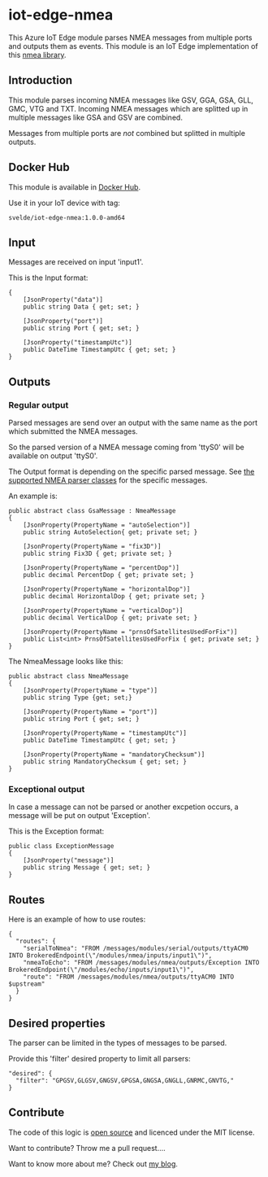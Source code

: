# iot-edge-nmea

This Azure IoT Edge module parses NMEA messages from multiple ports and outputs them as events. This module is an IoT Edge implementation of this [nmea library](https://github.com/sandervandevelde/nmeaparser). 

## Introduction

This module parses incoming NMEA messages like GSV, GGA, GSA, GLL, GMC, VTG and TXT. Incoming NMEA messages which are splitted up in multiple messages like GSA and GSV are combined.

Messages from multiple ports are *not* combined but splitted in multiple outputs.

## Docker Hub

This module is available in [Docker Hub](https://cloud.docker.com/repository/docker/svelde/iot-edge-nmea).

Use it in your IoT device with tag:

```
svelde/iot-edge-nmea:1.0.0-amd64
```

## Input

Messages are received on input 'input1'.

This is the Input format:

``` 
{
    [JsonProperty("data")]
    public string Data { get; set; }

    [JsonProperty("port")]
    public string Port { get; set; }

    [JsonProperty("timestampUtc")]
    public DateTime TimestampUtc { get; set; }
}
```

## Outputs

### Regular output

Parsed messages are send over an output with the same name as the port which submitted the NMEA messages.

So the parsed version of a NMEA message coming from 'ttyS0' will be available on output 'ttyS0'.

The Output format is depending on the specific parsed message. See [the supported NMEA parser classes](https://github.com/sandervandevelde/nmeaparser/tree/master/src/svelde.nmea.parser) for the specific messages.  

An example is:

```
public abstract class GsaMessage : NmeaMessage
{
    [JsonProperty(PropertyName = "autoSelection")]
    public string AutoSelection{ get; private set; }

    [JsonProperty(PropertyName = "fix3D")]
    public string Fix3D { get; private set; }

    [JsonProperty(PropertyName = "percentDop")]
    public decimal PercentDop { get; private set; }

    [JsonProperty(PropertyName = "horizontalDop")]
    public decimal HorizontalDop { get; private set; }

    [JsonProperty(PropertyName = "verticalDop")]
    public decimal VerticalDop { get; private set; }

    [JsonProperty(PropertyName = "prnsOfSatellitesUsedForFix")]
    public List<int> PrnsOfSatellitesUsedForFix { get; private set; }
}
```

The NmeaMessage looks like this:

```
public abstract class NmeaMessage
{
    [JsonProperty(PropertyName = "type")]
    public string Type {get; set;}

    [JsonProperty(PropertyName = "port")]
    public string Port { get; set; }

    [JsonProperty(PropertyName = "timestampUtc")]
    public DateTime TimestampUtc { get; set; }

    [JsonProperty(PropertyName = "mandatoryChecksum")]
    public string MandatoryChecksum { get; set; }
}
```

### Exceptional output

In case a message can not be parsed or another excpetion occurs, a message will be put on output 'Exception'.

This is the Exception format:

```
public class ExceptionMessage
{
    [JsonProperty("message")]
    public string Message { get; set; }
}
```

## Routes

Here is an example of how to use routes: 

```
{
  "routes": {
    "serialToNmea": "FROM /messages/modules/serial/outputs/ttyACM0 INTO BrokeredEndpoint(\"/modules/nmea/inputs/input1\")",
    "nmeaToEcho": "FROM /messages/modules/nmea/outputs/Exception INTO BrokeredEndpoint(\"/modules/echo/inputs/input1\")",
    "route": "FROM /messages/modules/nmea/outputs/ttyACM0 INTO $upstream"
  }
}
```

## Desired properties

The parser can be limited in the types of messages to be parsed.

Provide this 'filter' desired property to limit all parsers:

```
"desired": {
  "filter": "GPGSV,GLGSV,GNGSV,GPGSA,GNGSA,GNGLL,GNRMC,GNVTG,"
}
```

## Contribute

The code of this logic is [open source](https://github.com/sandervandevelde/iot-edge-nmea) and licenced under the MIT license.

Want to contribute? Throw me a pull request....

Want to know more about me? Check out [my blog](https://blog.vandevelde-online.com).
